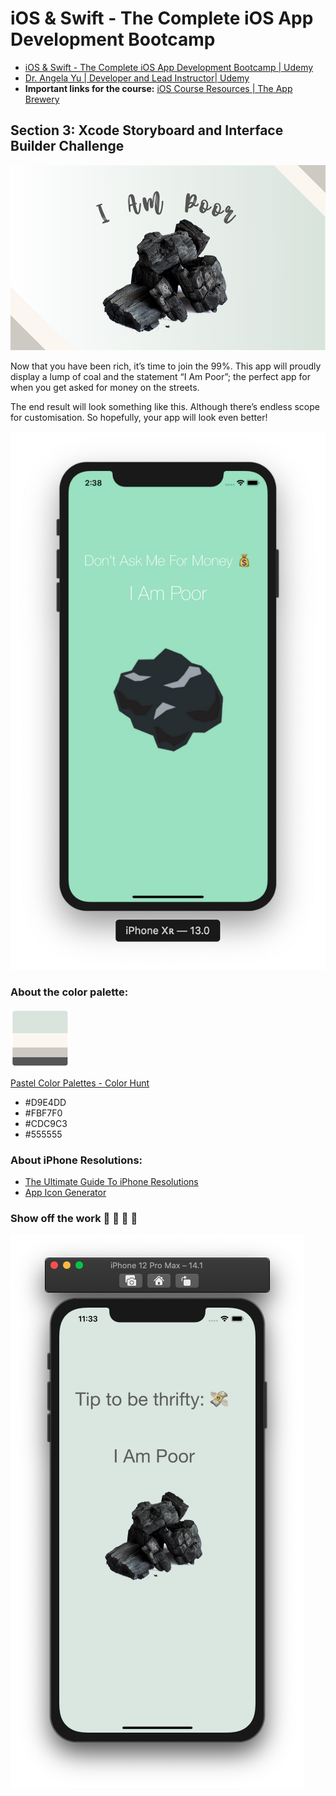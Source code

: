 # iOS & Swift - The Complete iOS App Development Bootcamp
* [iOS & Swift - The Complete iOS App Development Bootcamp | Udemy](https://www.udemy.com/course/ios-13-app-development-bootcamp/)
* [Dr. Angela Yu | Developer and Lead Instructor| Udemy](https://www.udemy.com/user/4b4368a3-b5c8-4529-aa65-2056ec31f37e/)
* **Important links for the course:** [iOS Course Resources | The App Brewery](https://www.appbrewery.co/p/ios-course-resources)

## Section 3: Xcode Storyboard and Interface Builder Challenge
![](README/I_Am_Poor.png)

Now that you have been rich, it’s time to join the 99%. This app will proudly display a lump of coal and the statement “I Am Poor”; the perfect app for when you get asked for money on the streets.

The end result will look something like this. Although there’s endless scope for customisation. So hopefully, your app will look even better!

<span style=“display:block;text-align:center”>![](README/2019-09-17_13-05-34-b202fdc092ca6f4e76075b24a36c6dc8.png)</span>


### About the color palette:

![](README/B4441049-D55A-489D-AF2D-CBA37FD4AEF2.png)

[Pastel Color Palettes - Color Hunt](https://colorhunt.co/palettes/pastel)
* #D9E4DD
* #FBF7F0
* #CDC9C3
* #555555

### About iPhone Resolutions:
* [The Ultimate Guide To iPhone Resolutions](https://www.paintcodeapp.com/news/ultimate-guide-to-iphone-resolutions)
* [App Icon Generator](https://appicon.co/)


### Show off the work 🥳 🥳 🥳 🥳

![](README/iampoor.png)
